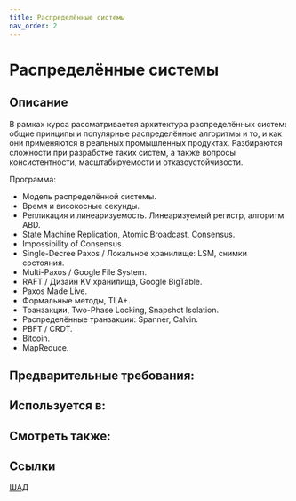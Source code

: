 ```yaml
---
title: Распределённые системы
nav_order: 2
---
```


# Распределённые системы


## Описание 

В рамках курса рассматривается архитектура распределённых систем: общие принципы и популярные распределённые алгоритмы и то, и как они применяются в реальных промышленных продуктах. Разбираются сложности при разработке таких систем, а также вопросы консистентности, масштабируемости и отказоустойчивости.  

Программа: 

- Модель распределённой системы.
- Время и високосные секунды.
- Репликация и линеаризуемость. Линеаризуемый регистр, алгоритм ABD.
- State Machine Replication, Atomic Broadcast, Consensus.
- Impossibility of Consensus.
- Single-Decree Paxos / Локальное хранилище: LSM, снимки состояния.
- Multi-Paxos / Google File System.
- RAFT / Дизайн KV хранилища, Google BigTable.
- Paxos Made Live.
- Формальные методы, TLA+.
- Транзакции, Two-Phase Locking, Snapshot Isolation.
- Распределённые транзакции: Spanner, Calvin.
- PBFT / CRDT.
- Bitcoin.
- MapReduce.   


## Предварительные требования:


## Используется в:


## Смотреть также:

## Ссылки

[ШАД](https://shad.yandex.ru/courses)